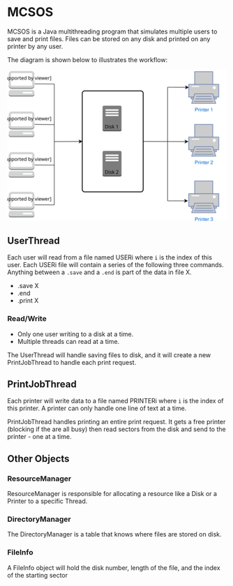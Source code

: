 # MCSOS

MCSOS is a Java multithreading program that simulates multiple users to save and print files. Files can be stored on any disk and printed on any printer by any user.  

The diagram is shown below to illustrates the workflow:

![diagram](image/mcsos.svg "Flow chart")

## UserThread
Each user will read from a file named USERi where `i` is the index of this user.  Each USERi file will contain a series of the following three commands.  Anything between a `.save` and a `.end` is part of the data in file X. 

- .save X
- .end
- .print X

### Read/Write
- Only one user writing to a disk at a time. 
- Multiple threads can read at a time.

The UserThread will handle saving files to disk, and it will create a new PrintJobThread to handle each print request.


## PrintJobThread
Each printer will write data to a file named PRINTERi where `i` is the index of this printer.  A printer can only handle one line of text at a time. 

PrintJobThread handles printing an entire print request.  It gets a free printer (blocking if the are all busy) then read sectors from the disk and send to the printer - one at a time.

## Other Objects

### ResourceManager
ResourceManager is responsible for allocating a resource like a Disk or a Printer to a specific Thread.  

### DirectoryManager
The DirectoryManager is a table that knows where files are stored on disk.

### FileInfo
A FileInfo object will hold the disk number, length of the file, and the index of the starting sector



